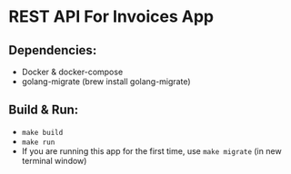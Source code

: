 # REST API For Invoices App

## Dependencies:
- Docker & docker-compose
- golang-migrate (brew install golang-migrate)

## Build & Run:

- `make build`
- `make run`
- If you are running this app for the first time, use `make migrate` (in new terminal window)